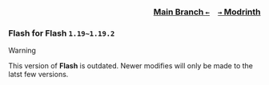 ### <p align=right>[Main Branch `←`](https://github.com/KrLite/Flash)&emsp;[`→` Modrinth](https://modrinth.com/mod/flash)</p>

### Flash for Flash `1.19~1.19.2`

> [!WARNING]
> This version of **Flash** is outdated. Newer modifies will only be made to the latst few versions.

